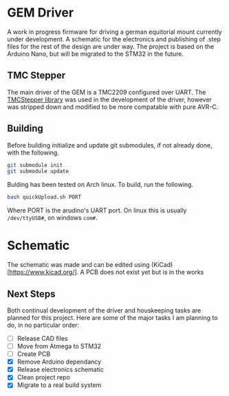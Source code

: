 # GEM Driver

A work in progress firmware for driving a german equitorial mount currently under development. A schematic for the electronics and publishing of .step files for the rest of the design are under way. The project is based on the Arduino Nano, but will be migrated to the STM32 in the future.

## TMC Stepper

The main driver of the GEM is a TMC2209 configured over UART. The [TMCStepper library](https://github.com/teemuatlut/TMCStepper/tree/master) was used in the development of the driver, however was stripped down and modified to be more compatable with pure AVR-C.

## Building

Before building initialize and update git submodules, if not already done, with the following.

```zsh
git submodule init
git submodule update
```

Bulding has been tested on Arch linux. To build, run the following.

```zsh
bash quickUpload.sh PORT
```

Where PORT is the arudino's UART port. On linux this is usually `/dev/ttyUSB#`, on windows `com#`.

# Schematic

The schematic was made and can be edited using (KiCad)[https://www.kicad.org/]. A PCB does not exist yet but is in the works

## Next Steps

Both continual development of the driver and houskeeping tasks are planned for this project. Here are some of the major tasks I am planning to do, in no particular order:

 - [ ] Release CAD files
 - [ ] Move from Atmega to STM32
 - [ ] Create PCB
 - [x] Remove Arduino dependancy
 - [x] Release electronics schematic
 - [x] Clean project repo
 - [x] Migrate to a real build system
